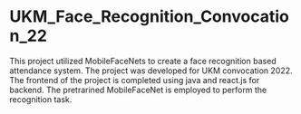 # UKM_Face_Recognition_Convocation_22
This project utilized MobileFaceNets to create a face recognition based attendance system. The project was developed for UKM convocation 2022. The frontend of the project is completed using java and react.js for backend. The pretrarined MobileFaceNet is employed to perform the recognition task.
